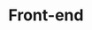 ---
layout: posts_by_category
categories: front-end
title: Front-end
permalink: /category/front-end
---